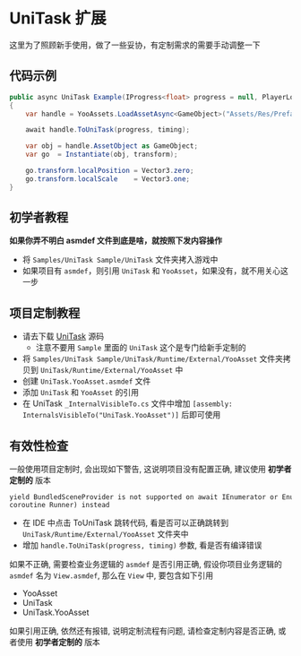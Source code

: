 # UniTask 扩展

这里为了照顾新手使用，做了一些妥协，有定制需求的需要手动调整一下

## 代码示例

```csharp
public async UniTask Example(IProgress<float> progress = null, PlayerLoopTiming timing = PlayerLoopTiming.Update)
{
    var handle = YooAssets.LoadAssetAsync<GameObject>("Assets/Res/Prefabs/TestImg.prefab");

    await handle.ToUniTask(progress, timing);

    var obj = handle.AssetObject as GameObject;
    var go  = Instantiate(obj, transform);

    go.transform.localPosition = Vector3.zero;
    go.transform.localScale    = Vector3.one;
}
```

## 初学者教程

**如果你弄不明白 asmdef 文件到底是啥，就按照下发内容操作**

- 将 `Samples/UniTask Sample/UniTask` 文件夹拷入游戏中
- 如果项目有 `asmdef`，则引用 `UniTask` 和 `YooAsset`，如果没有，就不用关心这一步


## 项目定制教程

- 请去下载 [UniTask](https://github.com/Cysharp/UniTask) 源码
    - 注意不要用 `Sample` 里面的  `UniTask` 这个是专门给新手定制的
- 将 `Samples/UniTask Sample/UniTask/Runtime/External/YooAsset` 文件夹拷贝到 `UniTask/Runtime/External/YooAsset` 中
- 创建 `UniTask.YooAsset.asmdef` 文件
- 添加 `UniTask` 和 `YooAsset` 的引用 
- 在 UniTask `_InternalVisibleTo.cs` 文件中增加 `[assembly: InternalsVisibleTo("UniTask.YooAsset")]` 后即可使用

## 有效性检查

一般使用项目定制时, 会出现如下警告, 这说明项目没有配置正确, 建议使用 **初学者定制的** 版本

```
yield BundledSceneProvider is not supported on await IEnumerator or Enumerator. ToUniTaskO, please use ToUniTask MonoBehaviou
coroutine Runner) instead
```

- 在 IDE 中点击 ToUniTask 跳转代码, 看是否可以正确跳转到 `UniTask/Runtime/External/YooAsset` 文件夹中
- 增加 `handle.ToUniTask(progress, timing)` 参数, 看是否有编译错误

如果不正确, 需要检查业务逻辑的 `asmdef` 是否引用正确, 假设你项目业务逻辑的 `asmdef` 名为 `View.asmdef`, 那么在 `View` 中, 要包含如下引用

- YooAsset
- UniTask
- UniTask.YooAsset

如果引用正确, 依然还有报错, 说明定制流程有问题, 请检查定制内容是否正确, 或者使用 **初学者定制的** 版本